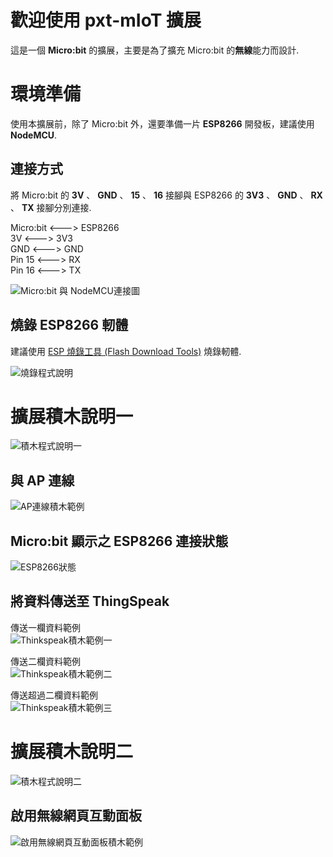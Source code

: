 # 歡迎使用 pxt-mIoT 擴展

這是一個 **Micro:bit** 的擴展，主要是為了擴充 Micro:bit 的**無線**能力而設計.


# 環境準備

使用本擴展前，除了 Micro:bit 外，還要準備一片 **ESP8266** 開發板，建議使用 **NodeMCU**.

## 連接方式

將 Micro:bit 的 **3V** 、 **GND** 、 **15** 、 **16** 接腳與 ESP8266 的 **3V3** 、 **GND** 、 **RX** 、 **TX** 接腳分別連接.  
  
Micro:bit <---> ESP8266  
3V <---> 3V3  
GND <---> GND  
Pin 15 <---> RX  
Pin 16 <---> TX  
  
![Micro:bit 與 NodeMCU連接圖](https://user-images.githubusercontent.com/19259753/153125118-9781d2f8-0ee5-43df-b46a-9317ef87b23b.png "Micro:bit 與 NodeMCU連接圖")

## 燒錄 ESP8266 軔體
建議使用 [ESP 燒錄工具 (Flash Download Tools)](https://drive.google.com/file/d/1wSWfuXHIryLkY6OmBwAyBPnEuEe0v_Ki/view?usp=sharing) 燒錄軔體.  
  
![燒錄程式說明](https://user-images.githubusercontent.com/19259753/153983108-947e5c31-26c0-44ba-8b32-0d674bc20e94.JPG "燒錄程式說明")  

# 擴展積木說明一

![積木程式說明一](https://user-images.githubusercontent.com/19259753/153134643-622dda37-a01f-4161-b0a3-2c8999c8f874.JPG "積木程式說明一")

## 與 AP 連線

![AP連線積木範例](https://user-images.githubusercontent.com/19259753/154007479-567ef1a4-16d9-4071-a4a2-71f1920c4a97.png "AP連線積木範例")

## Micro:bit 顯示之 ESP8266 連接狀態

![ESP8266狀態](https://user-images.githubusercontent.com/19259753/153134041-766cf9ed-04de-415e-a14d-331e995545e9.JPG "ESP8266狀態")

## 將資料傳送至 ThingSpeak

傳送一欄資料範例  
![Thinkspeak積木範例一](https://user-images.githubusercontent.com/19259753/154010069-95199474-a5fd-49cf-ba66-125aab5a9dc3.png "Thinkspeak積木範例一")  

傳送二欄資料範例  
![Thinkspeak積木範例二](https://user-images.githubusercontent.com/19259753/154010631-294f4dc1-aaf6-48e3-bdf8-6190cd3733ff.png "Thinkspeak積木範例二")  

傳送超過二欄資料範例  
![Thinkspeak積木範例三](https://user-images.githubusercontent.com/19259753/154013896-b2bddfb5-c297-4ffc-9575-ab94495eed34.png "Thinkspeak積木範例三")  

# 擴展積木說明二
![積木程式說明二](https://user-images.githubusercontent.com/19259753/154015532-697f4cf5-ece2-4909-997e-cc430cfa6d59.png "積木程式說明二")

## 啟用無線網頁互動面板

![啟用無線網頁互動面板積木範例](https://user-images.githubusercontent.com/19259753/154016461-2de72ea0-9209-4aae-8148-05f759ee337e.png "啟用無線網頁互動面板積木範例")